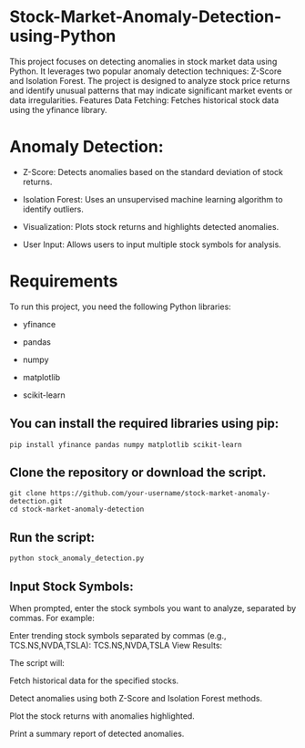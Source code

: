 # Stock-Market-Anomaly-Detection-using-Python
This project focuses on detecting anomalies in stock market data using Python. It leverages two popular anomaly detection techniques: Z-Score and Isolation Forest. The project is designed to analyze stock price returns and identify unusual patterns that may indicate significant market events or data irregularities.
Features
Data Fetching: Fetches historical stock data using the yfinance library.

# Anomaly Detection:

- Z-Score: Detects anomalies based on the standard deviation of stock returns.

- Isolation Forest: Uses an unsupervised machine learning algorithm to identify outliers.

- Visualization: Plots stock returns and highlights detected anomalies.

- User Input: Allows users to input multiple stock symbols for analysis.

# Requirements
To run this project, you need the following Python libraries:

- yfinance

- pandas

- numpy

- matplotlib

- scikit-learn

## You can install the required libraries using pip:

```
pip install yfinance pandas numpy matplotlib scikit-learn
```

## Clone the repository or download the script.
```
git clone https://github.com/your-username/stock-market-anomaly-detection.git
cd stock-market-anomaly-detection
```
## Run the script:

```
python stock_anomaly_detection.py
```
## Input Stock Symbols:

When prompted, enter the stock symbols you want to analyze, separated by commas. For example:

Enter trending stock symbols separated by commas (e.g., TCS.NS,NVDA,TSLA): TCS.NS,NVDA,TSLA
View Results:

The script will:

Fetch historical data for the specified stocks.

Detect anomalies using both Z-Score and Isolation Forest methods.

Plot the stock returns with anomalies highlighted.

Print a summary report of detected anomalies.

